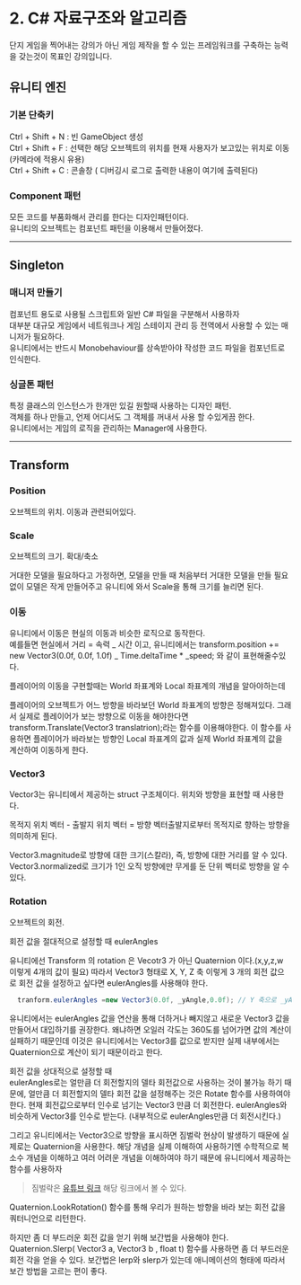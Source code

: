 # 2. C# 자료구조와 알고리즘

단지 게임을 찍어내는 강의가 아닌 게임 제작을 할 수 있는 프레임워크를 구축하는 능력을 갖는것이 목표인 강의입니다.

## 유니티 엔진

### 기본 단축키

Ctrl + Shift + N : 빈 GameObject 생성  
Ctrl + Shift + F : 선택한 해당 오브젝트의 위치를 현재 사용자가 보고있는 위치로 이동 (카메라에 적용시 유용)  
Ctrl + Shift + C : 콘솔창 ( 디버깅시 로그로 출력한 내용이 여기에 출력된다)

### Component 패턴

모든 코드를 부품화해서 관리를 한다는 디자인패턴이다.  
유니티의 오브젝트는 컴포넌트 패턴을 이용해서 만들어졌다.

---

## Singleton

### 매니저 만들기

컴포넌트 용도로 사용될 스크립트와 일반 C# 파일을 구분해서 사용하자  
대부분 대규모 게임에서 네트워크나 게임 스테이지 관리 등 전역에서 사용할 수 있는 매니저가 필요하다.  
유니티에서는 반드시 Monobehaviour를 상속받아야 작성한 코드 파일을 컴포넌트로 인식한다.

### 싱글톤 패턴

특정 클래스의 인스턴스가 한개만 있길 원할때 사용하는 디자인 패턴.  
객체를 하나 만들고, 언제 어디서도 그 객체를 꺼내서 사용 할 수있게끔 한다.  
유니티에서는 게임의 로직을 관리하는 Manager에 사용한다.

---

## Transform

### Position

오브젝트의 위치. 이동과 관련되어있다.

### Scale

오브젝트의 크기. 확대/축소

거대한 모델을 필요하다고 가정하면, 모델을 만들 때 처음부터 거대한 모델을 만들 필요 없이 모델은 작게 만들어주고 유니티에 와서 Scale을 통해 크기를 늘리면 된다.

### 이동

유니티에서 이동은 현실의 이동과 비슷한 로직으로 동작한다.  
예를들면 현실에서 거리 = 속력 _ 시간 이고, 유니티에서는 transform.position += new Vector3(0.0f, 0.0f, 1.0f) _ Time.deltaTime \* \_speed; 와 같이 표현해줄수있다.

플레이어의 이동을 구현할때는 World 좌표계와 Local 좌표계의 개념을 알아야하는데

플레이어의 오브젝트가 어느 방향을 바라보던 World 좌표계의 방향은 정해져있다. 그래서 실제로 플레이어가 보는 방향으로 이동을 해야한다면 transform.Translate(Vector3 translatrion);라는 함수를 이용해야한다. 이 함수를 사용하면 플레이어가 바라보는 방향인 Local 좌표계의 값과 실제 World 좌표계의 값을 계산하여 이동하게 한다.

### Vector3

Vector3는 유니티에서 제공하는 struct 구조체이다. 위치와 방향을 표현할 때 사용한다.

목적지 위치 벡터 - 출발지 위치 벡터 = 방향 벡터출발지로부터 목적지로 향하는 방향을 의미하게 된다.

Vector3.magnitude로 방향에 대한 크기(스칼라), 즉, 방향에 대한 거리를 알 수 있다.
Vector3.normalized로 크기가 1인 오직 방향에만 무게를 둔 단위 벡터로 방향을 알 수 있다.

### Rotation

오브젝트의 회전.

회전 값을 절대적으로 설정할 때 eulerAngles

유니티에선 Transform 의 rotation 은 Vecotr3 가 아닌 Quaternion 이다.(x,y,z,w 이렇게 4개의 값이 필요) 따라서 Vector3 형태로 X, Y, Z 축 이렇게 3 개의 회전 값으로 회전 값을 설정하고 싶다면 eulerAngles를 사용해야 한다.

```C#
  tranform.eulerAngles =new Vector3(0.0f, _yAngle,0.0f); // Y 축으로 _yAngle 각도 만큼 회전.
```

유니티에서는 eulerAngles 값을 연산을 통해 더하거나 빼지않고 새로운 Vector3 값을 만들어서 대입하기를 권장한다.
왜냐하면 오일러 각도는 360도를 넘어가면 값의 계산이 실패하기 때문인데 이것은 유니티에서는 Vector3를 값으로 받지만 실제 내부에서는 Quaternion으로 계산이 되기 때문이라고 한다.

회전 값을 상대적으로 설정할 때  
eulerAngles로는 얼만큼 더 회전할지의 델타 회전값으로 사용하는 것이 불가능 하기 때문에, 얼만큼 더 회전할지의 델타 회전 값을 설정해주는 것은 Rotate 함수를 사용하여야 한다. 현재 회전값으로부터 인수로 넘기는 Vector3 만큼 더 회전한다. eulerAngles와 비슷하게 Vector3를 인수로 받는다. (내부적으로 eulerAngles만큼 더 회전시킨다.)

그리고 유니티에서는 Vector3으로 방향을 표시하면 짐벌락 현상이 발생하기 때문에 실제로는 Quaternion을 사용한다.
해당 개념을 실제 이해하여 사용하기엔 수학적으로 복소수 개념을 이해하고 여러 어려운 개념을 이해하여야 하기 때문에 유니티에서 제공하는 함수를 사용하자

> 짐벌락은 [유튜브 링크](https://www.youtube.com/watch?v=zc8b2Jo7mno) 해당 링크에서 볼 수 있다.

Quaternion.LookRotation() 함수를 통해 우리가 원하는 방향을 바라 보는 회전 값을 쿼터니언으로 리턴한다.

하지만 좀 더 부드러운 회전 값을 얻기 위해 보간법을 사용해야 한다.  
Quaternion.Slerp( Vector3 a, Vector3 b , float t) 함수를 사용하면 좀 더 부드러운 회전 각을 얻을 수 있다.
보간법은 lerp와 slerp가 있는데 애니메이션의 형태에 따라서 보간 방법을 고르는 편이 좋다.
